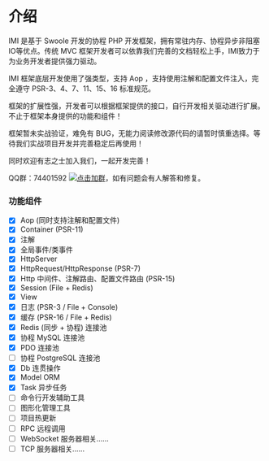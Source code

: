 # 介绍

IMI 是基于 Swoole 开发的协程 PHP 开发框架，拥有常驻内存、协程异步非阻塞IO等优点。传统 MVC 框架开发者可以依靠我们完善的文档轻松上手，IMI致力于为业务开发者提供强力驱动。

IMI 框架底层开发使用了强类型，支持 Aop ，支持使用注解和配置文件注入，完全遵守 PSR-3、4、7、11、15、16 标准规范。

框架的扩展性强，开发者可以根据框架提供的接口，自行开发相关驱动进行扩展。不止于框架本身提供的功能和组件！

框架暂未实战验证，难免有 BUG，无能力阅读修改源代码的请暂时慎重选择。等待我们实战项目开发并完善稳定后再使用！

同时欢迎有志之士加入我们，一起开发完善！

QQ群：74401592 [![点击加群](https://pub.idqqimg.com/wpa/images/group.png "点击加群")](https://shang.qq.com/wpa/qunwpa?idkey=e2e6b49e9a648aae5285b3aba155d59107bb66fde02e229e078bd7359cac8ac3)，如有问题会有人解答和修复。

### 功能组件

- [x] Aop (同时支持注解和配置文件)
- [x] Container (PSR-11)
- [x] 注解
- [x] 全局事件/类事件
- [x] HttpServer
- [x] HttpRequest/HttpResponse (PSR-7)
- [x] Http 中间件、注解路由、配置文件路由 (PSR-15)
- [x] Session (File + Redis)
- [x] View
- [x] 日志 (PSR-3 / File + Console)
- [x] 缓存 (PSR-16 / File + Redis)
- [x] Redis (同步 + 协程) 连接池
- [x] 协程 MySQL 连接池
- [x] PDO 连接池
- [ ] 协程 PostgreSQL 连接池
- [x] Db 连贯操作
- [x] Model ORM
- [x] Task 异步任务
- [ ] 命令行开发辅助工具
- [ ] 图形化管理工具
- [ ] 项目热更新
- [ ] RPC 远程调用
- [ ] WebSocket 服务器相关……
- [ ] TCP 服务器相关……
